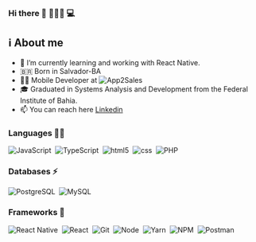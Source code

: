 ### Hi there 👋 🙋🏻‍♂️ 💻

## :information_source: About me

- 🌱 I’m currently learning and working with React Native.
- 🇧🇷 Born in Salvador-BA
- :man_technologist: Mobile Developer at ![App2Sales](https://github.com/App2Sales/)
- :mortar_board: Graduated in Systems Analysis and Development from the Federal Institute of Bahia.
- 📫 You can reach here [Linkedin](https://www.linkedin.com/in/jonatas-s-santos/)

### Languages :man_technologist:
![JavaScript](https://img.shields.io/badge/JavaScript-323330?style=for-the-badge&logo=javascript&logoColor=F7DF1E)&nbsp;
![TypeScript](https://img.shields.io/badge/TypeScript-007ACC?style=for-the-badge&logo=typescript&logoColor=white)&nbsp;
![html5](https://img.shields.io/badge/HTML5-E34F26?style=for-the-badge&logo=html5&logoColor=white)&nbsp;
![css](https://img.shields.io/badge/CSS-239120?&style=for-the-badge&logo=css3&logoColor=white)&nbsp;
![PHP](https://img.shields.io/badge/PHP-8892BE?style=for-the-badge&logo=php&logoColor=white)&nbsp;
<!-- ![JAVA](https://img.shields.io/badge/Java-ED8B00?style=for-the-badge&logo=java&logoColor=white)&nbsp; -->
<!-- ![Dart](https://img.shields.io/badge/Dart-0175C2?style=for-the-badge&logo=dart&logoColor=white)&nbsp; -->

### Databases ⚡
![PostgreSQL](https://img.shields.io/badge/PostgreSQL-316192?style=for-the-badge&logo=postgresql&logoColor=white)&nbsp;
![MySQL](https://img.shields.io/badge/MySQL-00000F?style=for-the-badge&logo=mysql&logoColor=white)&nbsp;

### Frameworks 🚀
![React Native](https://img.shields.io/badge/React_Native-20232A?style=for-the-badge&logo=react&logoColor=61DAFB)&nbsp;
![React](https://img.shields.io/badge/React-20232A?style=for-the-badge&logo=react&logoColor=61DAFB)&nbsp;
![Git](https://img.shields.io/badge/Git-F05032?style=for-the-badge&logo=git&logoColor=white)&nbsp;
![Node](https://img.shields.io/badge/node.js-%2343853D.svg?style=for-the-badge&logo=node-dot-js&logoColor=white)&nbsp;
![Yarn](https://img.shields.io/badge/Yarn-2C8EBB?style=for-the-badge&logo=yarn&logoColor=white)&nbsp;
![NPM](https://img.shields.io/badge/npm-CB3837?style=for-the-badge&logo=npm&logoColor=white)&nbsp;
![Postman](https://img.shields.io/badge/Postman-FF6C37?style=for-the-badge&logo=Postman&logoColor=white)&nbsp;
<!-- ![Laravel](https://img.shields.io/badge/Laravel-FF2C1F?style=for-the-badge&logo=laravel&logoColor=61DAFB)&nbsp; -->
<!-- ![WordPress](https://img.shields.io/badge/Wordpress-418FD1?style=for-the-badge&logo=wordpress&logoColor=61DAFB)&nbsp; -->
<!-- ![Flutter](https://img.shields.io/badge/Flutter-02569B?style=for-the-badge&logo=flutter&logoColor=white)&nbsp; -->

<!-- 
### IDE💻
![Visual Studio Code](https://img.shields.io/badge/Visual_Studio_Code-0078D4?style=for-the-badge&logo=visual%20studio%20code&logoColor=white)&nbsp;
-->
<!-- ![](https://github-profile-summary-cards.vercel.app/api/cards/profile-details?username=jonatasts&theme=dracula) -->
<!-- ![](https://github-profile-summary-cards.vercel.app/api/cards/repos-per-language?username=jonatasts&theme=dracula) -->
<!-- ![](https://github-profile-summary-cards.vercel.app/api/cards/most-commit-language?username=jonatasts&theme=dracula)
<!-- ![](https://github-profile-summary-cards.vercel.app/api/cards/stats?username=jonatasts&theme=dracula) -->
<!-- ![](https://github-profile-summary-cards.vercel.app/api/cards/productive-time?username=jonatasts&theme=dracula) -->

<!--
<p align="left">
<a href="https://github.com/jonatasts">
  <img height="180em" src="https://github-readme-stats.vercel.app/api?username=jonatasts&show_icons=true&theme=dracula"/>
  <img height="180em" src="https://github-readme-stats.vercel.app/api/top-langs/?username=jonatasts&layout=compact&theme=dracula"/>
</a>
</p>

<img src="https://visitor-badge.glitch.me/badge?page_id=jonatasts" alt="visitors"/>
-->
